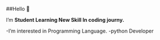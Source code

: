 ##Hello 👋

I’m **Student Learning New Skill In coding journy.**

-I’m interested in Programming Language.
-python Developer


<!---
TheDiptiGurav07/TheDiptiGurav07 is a ✨ special ✨ repository because its `README.md` (this file) appears on your GitHub profile.
You can click the Preview link to take a look at your changes.
--->
